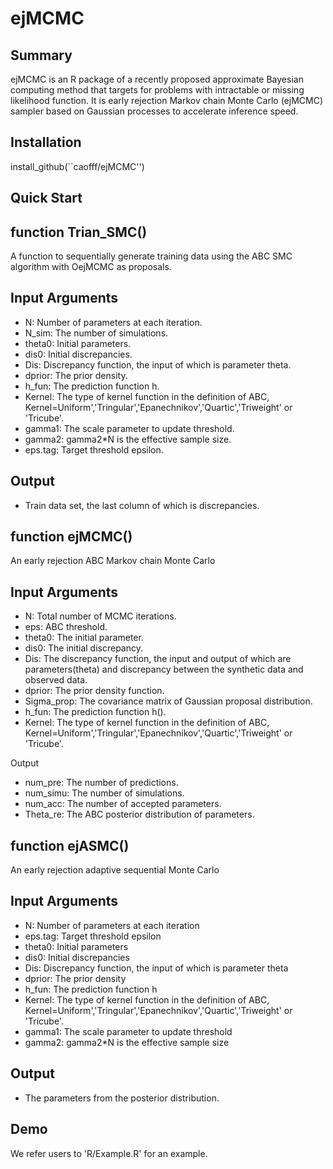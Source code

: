 # ejMCMC

Summary
-------
ejMCMC is an R package of a recently proposed approximate Bayesian computing method that targets for problems with intractable or missing likelihood function. It is early rejection Markov chain Monte Carlo (ejMCMC) sampler based on Gaussian processes to accelerate inference speed. 

Installation
------------
install_github(``caofff/ejMCMC'')

Quick Start
------------

function Trian_SMC()
-----
A function to sequentially generate training data using the ABC SMC algorithm with OejMCMC as proposals.

Input Arguments
-----
- N: Number of parameters at each iteration.
- N_sim:  The number of simulations.
- theta0: Initial parameters.
- dis0: Initial discrepancies.
- Dis: Discrepancy function, the input of which is parameter theta.
- dprior: The prior density.
- h_fun: The prediction function  h.
- Kernel: The type of kernel function in the definition of ABC, Kernel=Uniform','Tringular','Epanechnikov','Quartic','Triweight' or 'Tricube'.
- gamma1: The scale parameter to update threshold.
- gamma2: gamma2*N is the effective sample size.
- eps.tag:  Target threshold epsilon.

Output
-----
- Train data set, the last column of which is discrepancies.


function ejMCMC()
-----
An early rejection ABC Markov chain Monte Carlo

Input Arguments
-----
- N: Total number of MCMC iterations.
- eps: ABC threshold.
- theta0: The initial parameter.
- dis0: The initial discrepancy.
- Dis: The discrepancy function, the input and output of which are parameters(theta) and discrepancy between the synthetic data and observed data.
- dprior: The prior density function.
- Sigma_prop: The covariance matrix of Gaussian proposal distribution.
- h_fun: The prediction function h().
- Kernel: The type of kernel function in the definition of ABC, Kernel=Uniform','Tringular','Epanechnikov','Quartic','Triweight' or 'Tricube'.

Output
- num_pre: The number of predictions. 
- num_simu: The number of simulations.
- num_acc: The number of accepted parameters.
- Theta_re: The ABC posterior distribution of parameters.



function ejASMC()
-----
An early rejection adaptive sequential Monte Carlo

Input Arguments
-----
- N: Number of parameters at each iteration
- eps.tag:  Target threshold epsilon
- theta0: Initial parameters
- dis0: Initial discrepancies
- Dis: Discrepancy function, the input of which is parameter theta
- dprior: The prior density
- h_fun: The prediction function  h
- Kernel: The type of kernel function in the definition of ABC, Kernel=Uniform','Tringular','Epanechnikov','Quartic','Triweight' or 'Tricube'.
- gamma1: The scale parameter to update threshold
- gamma2: gamma2*N is the effective sample size

Output
-----
- The parameters from the posterior distribution.

Demo
-----
We refer users to 'R/Example.R' for  an example.


